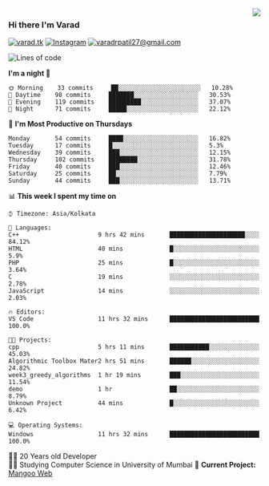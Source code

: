 <img align='right' src="https://github-readme-stats.vercel.app/api?username=varadp2000&show_icons=true">

### Hi there I'm Varad

[![varad.tk](https://img.shields.io/static/v1?label=varad.tk&message=%20&color=yellow&logo=&style=flat-square&logoColor=white)](https://varad.tk/)
[![Instagram](https://img.shields.io/static/v1?label=Instagram&message=%20&color=orange&logo=Instagram&style=flat-square&logoColor=white)](https://www.instagram.com/varad.r.p/)
[![varadrpatil27@gmail.com](https://img.shields.io/static/v1?label=me@lucafluri.ch&message=%20&color=red&logo=gmail&style=flat-square&logoColor=white)](mailto:varadrpatil27@gmail.com)


<!--START_SECTION:waka-->
![Lines of code](https://img.shields.io/badge/From%20Hello%20World%20I've%20written-969231%20Lines%20of%20code-blue)

**I'm a night 🦉** 

```text
🌞 Morning    33 commits     ██░░░░░░░░░░░░░░░░░░░░░░░   10.28% 
🌆 Daytime    98 commits     ███████░░░░░░░░░░░░░░░░░░   30.53% 
🌃 Evening    119 commits    █████████░░░░░░░░░░░░░░░░   37.07% 
🌙 Night      71 commits     █████░░░░░░░░░░░░░░░░░░░░   22.12%

```
📅 **I'm Most Productive on Thursdays** 

```text
Monday       54 commits     ████░░░░░░░░░░░░░░░░░░░░░   16.82% 
Tuesday      17 commits     █░░░░░░░░░░░░░░░░░░░░░░░░   5.3% 
Wednesday    39 commits     ███░░░░░░░░░░░░░░░░░░░░░░   12.15% 
Thursday     102 commits    ████████░░░░░░░░░░░░░░░░░   31.78% 
Friday       40 commits     ███░░░░░░░░░░░░░░░░░░░░░░   12.46% 
Saturday     25 commits     ██░░░░░░░░░░░░░░░░░░░░░░░   7.79% 
Sunday       44 commits     ███░░░░░░░░░░░░░░░░░░░░░░   13.71%

```


📊 **This week I spent my time on** 

```text
⌚︎ Timezone: Asia/Kolkata

💬 Languages: 
C++                      9 hrs 42 mins       █████████████████████░░░░   84.12% 
HTML                     40 mins             █░░░░░░░░░░░░░░░░░░░░░░░░   5.9% 
PHP                      25 mins             █░░░░░░░░░░░░░░░░░░░░░░░░   3.64% 
C                        19 mins             ░░░░░░░░░░░░░░░░░░░░░░░░░   2.78% 
JavaScript               14 mins             ░░░░░░░░░░░░░░░░░░░░░░░░░   2.03%

🔥 Editors: 
VS Code                  11 hrs 32 mins      █████████████████████████   100.0%

🐱‍💻 Projects: 
cpp                      5 hrs 11 mins       ███████████░░░░░░░░░░░░░░   45.03% 
Algorithmic Toolbox Mater2 hrs 51 mins       ██████░░░░░░░░░░░░░░░░░░░   24.82% 
week3_greedy_algorithms  1 hr 19 mins        ███░░░░░░░░░░░░░░░░░░░░░░   11.54% 
demo                     1 hr                ██░░░░░░░░░░░░░░░░░░░░░░░   8.79% 
Unknown Project          44 mins             █░░░░░░░░░░░░░░░░░░░░░░░░   6.42%

💻 Operating Systems: 
Windows                  11 hrs 32 mins      █████████████████████████   100.0%

```


<!--END_SECTION:waka-->


👨‍💻 20 Years old Developer  
👨‍🎓 Studying Computer Science in University of Mumbai
🚧 **Current Project:** [Mangoo Web](https://github.com/varadp2000/mongoo-web)
